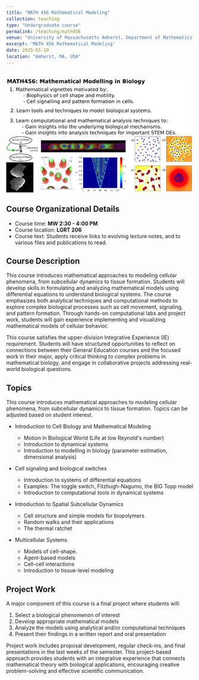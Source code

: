 ```yaml
---
title: "MATH 456 Mathematical Modeling"
collection: teaching
type: "Undergraduate course"
permalink: /teaching/math456
venue: "University of Massachusetts Amherst, Department of Mathematics and Statistics"
excerpt: 'MATH 456 Mathematical Modeling'
date: 2025-05-10
location: "Amherst, MA, USA"
---
```


<br/><img src='/images/math456_ad.png'><br/>

## Course Organizational Details

* Course time: **MW 2:30 - 4:00 PM**
* Course location: **LGRT 206**
* Course text: Students receive links to evolving lecture notes, and to various files and publications to read.

## Course Description

This course introduces mathematical approaches to modeling cellular phenomena,
from subcellular dynamics to tissue formation. Students will develop skills in
formulating and analyzing mathematical models using differential equations to
understand biological systems. The course emphasizes both analytical techniques
and computational methods to explore complex biological processes such as cell
movement, signaling, and pattern formation. Through hands-on computational labs
and project work, students will gain experience implementing and visualizing
mathematical models of cellular behavior.

This course satisfies the upper-division Integrative Experience (IE)
requirement. Students will have structured opportunities to reflect on
connections between their General Education courses and the focused work in
their major, apply critical thinking to complex problems in mathematical
biology, and engage in collaborative projects addressing real-world biological
questions.

## Topics

This course introduces mathematical approaches to modeling cellular phenomena,
from subcellular dynamics to tissue formation. Topics can be adjusted based on student
interest.

* Introduction to Cell Biology and Mathematical Modeling
    * Motion in Biological World (Life at low Reynold's number)
    * Introduction to dynamical systems
    * Introduction to modelling in biology (parameter estimation, dimensional analysis)

* Cell signaling and biological switches
    * Introduction to systems of differential equations
    * Examples: The toggle switch, Fitzhugh-Nagumo, the BIG Topp model
    * Introduction to computational tools in dynamical systems

* Introduction to Spatial Subcellular Dynamics
    * Cell structure and simple models for biopolymers
    * Random walks and their applications
    * The thermal ratchet

* Multicellular Systems
    * Models of cell-shape.
    * Agent-based models
    * Cell-cell interactions
    * Introduction to tissue-level modeling

## Project Work

A major component of this course is a final project where students will:

1. Select a biological phenomenon of interest
2. Develop appropriate mathematical models
3. Analyze the models using analytical and/or computational techniques
4. Present their findings in a written report and oral presentation

Project work includes proposal development, regular check-ins, and final
presentations in the last weeks of the semester. This project-based approach
provides students with an integrative experience that connects mathematical
theory with biological applications, encouraging creative problem-solving and
effective scientific communication.
